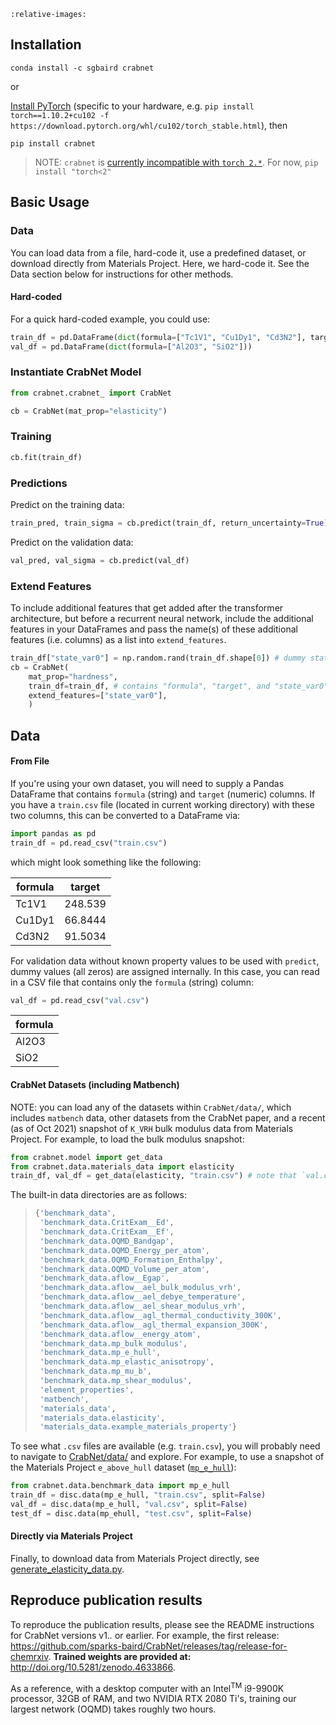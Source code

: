 ```{include} ../../README.md
:relative-images:
```

## Installation

`conda install -c sgbaird crabnet`

or

[Install PyTorch](https://pytorch.org/get-started/locally/) (specific to your hardware, e.g. `pip install torch==1.10.2+cu102 -f https://download.pytorch.org/whl/cu102/torch_stable.html`), then

`pip install crabnet`

> NOTE: `crabnet` is [currently incompatible with `torch 2.*`](https://github.com/sparks-baird/CrabNet/issues/70). For now, `pip install "torch<2"`

## Basic Usage

### Data
You can load data from a file, hard-code it, use a predefined dataset, or download directly from Materials Project. Here, we hard-code it. See the Data section below for instructions for other methods.

#### Hard-coded
For a quick hard-coded example, you could use:
```python
train_df = pd.DataFrame(dict(formula=["Tc1V1", "Cu1Dy1", "Cd3N2"], target=[248.539, 66.8444, 91.5034]))
val_df = pd.DataFrame(dict(formula=["Al2O3", "SiO2"]))
```

### Instantiate CrabNet Model

```python
from crabnet.crabnet_ import CrabNet

cb = CrabNet(mat_prop="elasticity")
```

### Training

```python
cb.fit(train_df)
```

### Predictions

Predict on the training data:

```python
train_pred, train_sigma = cb.predict(train_df, return_uncertainty=True)
```

Predict on the validation data:

```python
val_pred, val_sigma = cb.predict(val_df)
```

### Extend Features

To include additional features that get added after the transformer architecture, but before a recurrent neural network, include the additional features in your DataFrames and pass the name(s) of these additional features (i.e. columns) as a list into `extend_features`.

```python
train_df["state_var0"] = np.random.rand(train_df.shape[0]) # dummy state variable
cb = CrabNet(
    mat_prop="hardness",
    train_df=train_df, # contains "formula", "target", and "state_var0" columns
    extend_features=["state_var0"],
    )
```

## Data

#### From File
If you're using your own dataset, you will need to supply a Pandas DataFrame that
contains `formula` (string) and `target` (numeric) columns. If you have a `train.csv` file
(located in current working directory) with these two columns, this can be converted to
a DataFrame via:

```python
import pandas as pd
train_df = pd.read_csv("train.csv")
```

which might look something like the following:

formula | target
---|---
Tc1V1 | 248.539
Cu1Dy1 | 66.8444
Cd3N2 | 91.5034

For validation data without known property values to be used with `predict`, dummy
values (all zeros) are assigned internally. In this case, you can read in a CSV file
that contains only the `formula` (string) column:

```python
val_df = pd.read_csv("val.csv")
```

| formula |
| --- |
| Al2O3 |
| SiO2 |

#### CrabNet Datasets (including Matbench)
NOTE: you can load any of the datasets within `CrabNet/data/`, which includes `matbench` data, other datasets from the CrabNet paper, and a recent (as of Oct 2021) snapshot of `K_VRH` bulk modulus data from Materials Project. For example, to load the bulk modulus snapshot:

```python
from crabnet.model import get_data
from crabnet.data.materials_data import elasticity
train_df, val_df = get_data(elasticity, "train.csv") # note that `val.csv` within `elasticity` is every other Materials Project compound (i.e. "target" column filled with zeros)
```

The built-in data directories are as follows:
>
> ```python
> {'benchmark_data',
>  'benchmark_data.CritExam__Ed',
>  'benchmark_data.CritExam__Ef',
>  'benchmark_data.OQMD_Bandgap',
>  'benchmark_data.OQMD_Energy_per_atom',
>  'benchmark_data.OQMD_Formation_Enthalpy',
>  'benchmark_data.OQMD_Volume_per_atom',
>  'benchmark_data.aflow__Egap',
>  'benchmark_data.aflow__ael_bulk_modulus_vrh',
>  'benchmark_data.aflow__ael_debye_temperature',
>  'benchmark_data.aflow__ael_shear_modulus_vrh',
>  'benchmark_data.aflow__agl_thermal_conductivity_300K',
>  'benchmark_data.aflow__agl_thermal_expansion_300K',
>  'benchmark_data.aflow__energy_atom',
>  'benchmark_data.mp_bulk_modulus',
>  'benchmark_data.mp_e_hull',
>  'benchmark_data.mp_elastic_anisotropy',
>  'benchmark_data.mp_mu_b',
>  'benchmark_data.mp_shear_modulus',
>  'element_properties',
>  'matbench',
>  'materials_data',
>  'materials_data.elasticity',
>  'materials_data.example_materials_property'}
> ```

To see what `.csv` files are available (e.g. `train.csv`), you will probably need to navigate to [CrabNet/data/](https://github.com/sgbaird/CrabNet/tree/master/crabnet/data) and explore. For example, to use a snapshot of the Materials Project `e_above_hull` dataset ([`mp_e_hull`](https://github.com/sgbaird/CrabNet/tree/master/crabnet/data/benchmark_data/mp_e_hull)):
```python
from crabnet.data.benchmark_data import mp_e_hull
train_df = disc.data(mp_e_hull, "train.csv", split=False)
val_df = disc.data(mp_e_hull, "val.csv", split=False)
test_df = disc.data(mp_ehull, "test.csv", split=False)
```

#### Directly via Materials Project
Finally, to download data from Materials Project directly, see [generate_elasticity_data.py](https://github.com/sparks-baird/mat_discover/blob/main/mat_discover/utils/generate_elasticity_data.py).

## Reproduce publication results

To reproduce the publication results, please see the README instructions for CrabNet versions v1.*.* or earlier. For example, the first release: https://github.com/sparks-baird/CrabNet/releases/tag/release-for-chemrxiv. **Trained weights are provided at:** <http://doi.org/10.5281/zenodo.4633866>.

As a reference, with a desktop computer with an Intel<sup>TM</sup> i9-9900K processor, 32GB of RAM, and two NVIDIA RTX 2080 Ti's, training our largest network (OQMD) takes roughly two hours.
